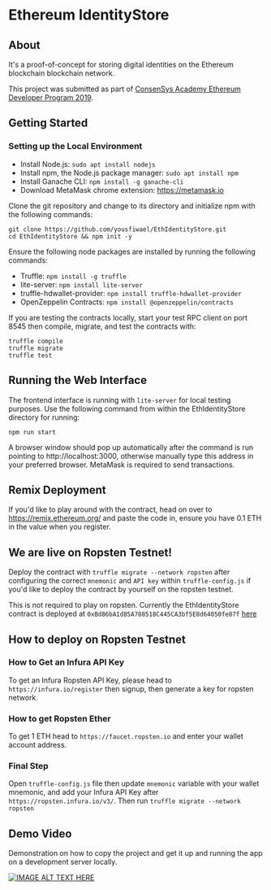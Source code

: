 # Ethereum IdentityStore

## About

It's a proof-of-concept for storing digital identities on the Ethereum blockchain blockchain network.

This project was submitted as part of [ConsenSys Academy Ethereum Developer Program 2019](https://courses.consensys.net/courses/blockchain-developer-bootcamp-registration-2020).

## Getting Started

### Setting up the Local Environment

- Install Node.js: `sudo apt install nodejs`
- Install npm, the Node.js package manager: `sudo apt install npm`
- Install Ganache CLI: `npm install -g ganache-cli`
- Download MetaMask chrome extension: https://metamask.io

Clone the git repository and change to its directory and initialize npm with the following commands:
```
git clone https://github.com/yousfiwael/EthIdentityStore.git
cd EthIdentityStore && npm init -y
```

Ensure the following node packages are installed by running the following commands:

- Truffle: `npm install -g truffle`
- lite-server: `npm install lite-server`
- truffle-hdwallet-provider: `npm install truffle-hdwallet-provider`
- OpenZeppelin Contracts: `npm install @openzeppelin/contracts`

If you are testing the contracts locally, start your test RPC client on port 8545 then compile, migrate, and test the contracts with:
```
truffle compile
truffle migrate
truffle test
```
## Running the Web Interface

The frontend interface is running with `lite-server` for local testing purposes. Use the following command from within the EthIdentityStore directory for running:

`npm run start`

A browser window should pop up automatically after the command is run pointing to http://localhost:3000, otherwise manually type this address in your preferred browser. MetaMask is required to send transactions.

## Remix Deployment

If you'd like to play around with the contract, head on over to https://remix.ethereum.org/ and paste the code in, ensure you have 0.1 ETH in the value when you register.

## We are live on Ropsten Testnet!

Deploy the contract with `truffle migrate --network ropsten` after configuring the correct `mnemonic` and `API key` within `truffle-config.js`
if you'd like to deploy the contract by yourself on the ropsten testnet.

This is not required to play on ropsten. Currently the EthIdentityStore contract is deployed at `0xBd86bA1d85A708518C445CA3bf5E8d64050fe87f` [here](https://ropsten.etherscan.io/address/0xBd86bA1d85A708518C445CA3bf5E8d64050fe87f)

## How to deploy on Ropsten Testnet

### How to Get an Infura API Key

To get an Infura Ropsten API Key, please head to `https://infura.io/register` then signup, then generate a key for ropsten network.

### How to get Ropsten Ether

To get 1 ETH head to `https://faucet.ropsten.io` and enter your wallet account address.

### Final Step

Open `truffle-config.js` file then update `mnemonic` variable with your wallet mnemonic, and add your Infura API Key after `https://ropsten.infura.io/v3/`. Then run `truffle migrate --network ropsten`

## Demo Video

Demonstration on how to copy the project and get it up and running the app on a development server locally.

[![IMAGE ALT TEXT HERE](https://i.vimeocdn.com/video/798315813_1280x720.jpg)](https://vimeo.com/347861429)
